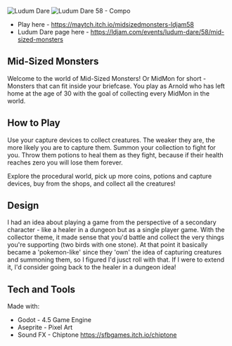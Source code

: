 ![Ludum Dare](https://img.shields.io/badge/LudumDare-58-f79122?labelColor=ee5533&link=https%3A%2F%2Fldjam.com%2Fevents%2Fludum-dare%2F58)
![Ludum Dare 58 - Compo](https://img.shields.io/badge/LudumDare58-Compo-ee5533?&link=https%3A%2F%2Fldjam.com%2Fevents%2Fludum-dare%2F58)

- Play here - https://maytch.itch.io/midsizedmonsters-ldjam58
- Ludum Dare page here - https://ldjam.com/events/ludum-dare/58/mid-sized-monsters

## Mid-Sized Monsters

Welcome to the world of Mid-Sized Monsters! Or MidMon for short - Monsters that can fit inside your briefcase. You play as Arnold who has left home at the age of 30 with the goal of collecting every MidMon in the world. 

## How to Play

Use your capture devices to collect creatures. The weaker they are, the more likely you are to capture them. Summon your collection to fight for you. Throw them potions to heal them as they fight, because if their health reaches zero you will lose them forever.

Explore the procedural world, pick up more coins, potions and capture devices, buy from the shops, and collect all the creatures!

## Design

I had an idea about playing a game from the perspective of a secondary character - like a healer in a dungeon but as a single player game. With the collector theme, it made sense that you'd battle and collect the very things you're supporting (two birds with one stone). At that point it basically became a 'pokemon-like' since they 'own' the idea of capturing creatures and summoning them, so I figured I'd jusct roll with that. If I were to extend it, I'd consider going back to the healer in a dungeon idea!

## Tech and Tools

Made with:

- Godot - 4.5 Game Engine
- Aseprite - Pixel Art
- Sound FX - Chiptone https://sfbgames.itch.io/chiptone
